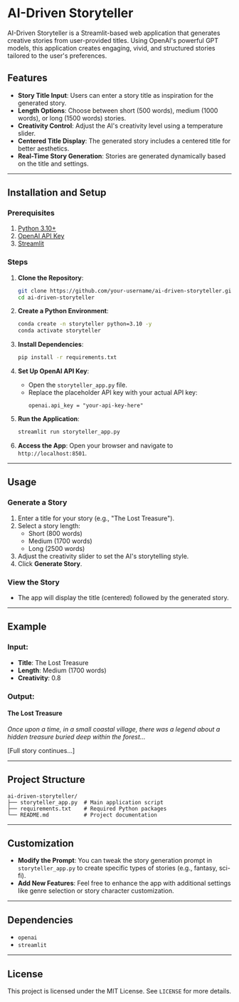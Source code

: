 # AI-Driven Storyteller

AI-Driven Storyteller is a Streamlit-based web application that generates creative stories from user-provided titles. Using OpenAI's powerful GPT models, this application creates engaging, vivid, and structured stories tailored to the user's preferences.

## Features
- **Story Title Input**: Users can enter a story title as inspiration for the generated story.
- **Length Options**: Choose between short (500 words), medium (1000 words), or long (1500 words) stories.
- **Creativity Control**: Adjust the AI's creativity level using a temperature slider.
- **Centered Title Display**: The generated story includes a centered title for better aesthetics.
- **Real-Time Story Generation**: Stories are generated dynamically based on the title and settings.

---

## Installation and Setup

### Prerequisites
1. [Python 3.10+](https://www.python.org/downloads/)
2. [OpenAI API Key](https://platform.openai.com/signup/)
3. [Streamlit](https://streamlit.io/)

### Steps
1. **Clone the Repository**:
   ```bash
   git clone https://github.com/your-username/ai-driven-storyteller.git
   cd ai-driven-storyteller
   ```

2. **Create a Python Environment**:
   ```bash
   conda create -n storyteller python=3.10 -y
   conda activate storyteller
   ```

3. **Install Dependencies**:
   ```bash
   pip install -r requirements.txt
   ```

4. **Set Up OpenAI API Key**:
   - Open the `storyteller_app.py` file.
   - Replace the placeholder API key with your actual API key:
     ```plaintext
     openai.api_key = "your-api-key-here"
     ```

5. **Run the Application**:
   ```bash
   streamlit run storyteller_app.py
   ```

6. **Access the App**:
   Open your browser and navigate to `http://localhost:8501`.

---

## Usage

### Generate a Story
1. Enter a title for your story (e.g., "The Lost Treasure").
2. Select a story length:
   - Short (800 words)
   - Medium (1700 words)
   - Long (2500 words)
3. Adjust the creativity slider to set the AI's storytelling style.
4. Click **Generate Story**.

### View the Story
- The app will display the title (centered) followed by the generated story.

---

## Example

### Input:
- **Title**: The Lost Treasure
- **Length**: Medium (1700 words)
- **Creativity**: 0.8

### Output:
#### The Lost Treasure

*Once upon a time, in a small coastal village, there was a legend about a hidden treasure buried deep within the forest...*

[Full story continues...]

---

## Project Structure
```
ai-driven-storyteller/
├── storyteller_app.py  # Main application script
├── requirements.txt    # Required Python packages
└── README.md           # Project documentation
```

---

## Customization
- **Modify the Prompt**:
  You can tweak the story generation prompt in `storyteller_app.py` to create specific types of stories (e.g., fantasy, sci-fi).
- **Add New Features**:
  Feel free to enhance the app with additional settings like genre selection or story character customization.

---

## Dependencies
- `openai`
- `streamlit`
---

## License
This project is licensed under the MIT License. See `LICENSE` for more details.
